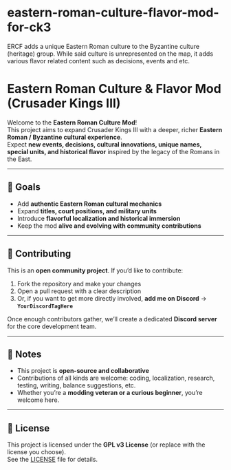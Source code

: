 # eastern-roman-culture-flavor-mod-for-ck3
ERCF adds a unique Eastern Roman culture to the Byzantine culture (heritage) group. While said culture is unrepresented on the map, it adds various flavor related content such as decisions, events and etc.

# Eastern Roman Culture & Flavor Mod (Crusader Kings III)

Welcome to the **Eastern Roman Culture Mod**!  
This project aims to expand Crusader Kings III with a deeper, richer **Eastern Roman / Byzantine cultural experience**.  
Expect **new events, decisions, cultural innovations, unique names, special units, and historical flavor** inspired by the legacy of the Romans in the East.

---

## 🚀 Goals
- Add **authentic Eastern Roman cultural mechanics**  
- Expand **titles, court positions, and military units**  
- Introduce **flavorful localization and historical immersion**  
- Keep the mod **alive and evolving with community contributions**

---

## 🤝 Contributing
This is an **open community project**. If you’d like to contribute:
1. Fork the repository and make your changes  
2. Open a pull request with a clear description  
3. Or, if you want to get more directly involved, **add me on Discord** → **`YourDiscordTagHere`**  

Once enough contributors gather, we’ll create a dedicated **Discord server** for the core development team.

---

## 📌 Notes
- This project is **open-source and collaborative**  
- Contributions of all kinds are welcome: coding, localization, research, testing, writing, balance suggestions, etc.  
- Whether you’re a **modding veteran or a curious beginner**, you’re welcome here.  

---

## 📜 License
This project is licensed under the **GPL v3 License** (or replace with the license you choose).  
See the [LICENSE](./LICENSE) file for details.
